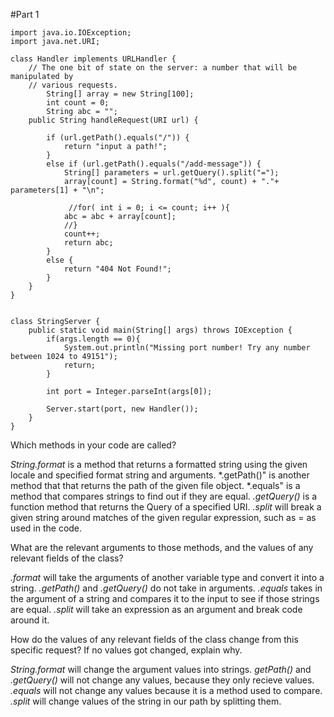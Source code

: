 #Part 1
```
import java.io.IOException;
import java.net.URI;

class Handler implements URLHandler {
    // The one bit of state on the server: a number that will be manipulated by
    // various requests.
        String[] array = new String[100];
        int count = 0;
        String abc = "";
    public String handleRequest(URI url) {
        
        if (url.getPath().equals("/")) {
            return "input a path!";
        }
        else if (url.getPath().equals("/add-message")) {
            String[] parameters = url.getQuery().split("=");
            array[count] = String.format("%d", count) + "."+ parameters[1] + "\n";
             
             //for( int i = 0; i <= count; i++ ){
            abc = abc + array[count]; 
            //}
            count++;
            return abc;
        }
        else {
            return "404 Not Found!";
        }
    }
}


class StringServer {
    public static void main(String[] args) throws IOException {
        if(args.length == 0){
            System.out.println("Missing port number! Try any number between 1024 to 49151");
            return;
        }

        int port = Integer.parseInt(args[0]);

        Server.start(port, new Handler());
    }
}
```

Which methods in your code are called?

*String.format* is a method that returns a formatted string using the given locale and specified format string and arguments. *.getPath()" is another method that that returns the path of the given file object. 
*.equals" is a method that compares strings to find out if they are equal. *.getQuery()* is a function method that returns the Query of a specified URI. *.split* will break a given string around matches of the given 
regular expression, such as = as used in the code.

What are the relevant arguments to those methods, and the values of any relevant fields of the class?

*.format* will take the arguments of another variable type and convert it into a string. *.getPath()* and *.getQuery()* do not take in arguments. *.equals* takes in the argument of a string and compares it to the input to see
if those strings are equal. *.split* will take an expression as an argument and break code around it. 

How do the values of any relevant fields of the class change from this specific request? If no values got changed, explain why.

*String.format* will change the argument values into strings. *getPath()* and *.getQuery()* will not change any values, because they only recieve values. *.equals* will not change any values because it is a method used to compare. 
*.split* will change values of the string in our path by splitting them.
